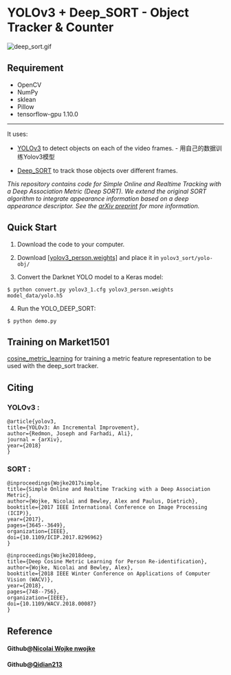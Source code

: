 # YOLOv3 + Deep_SORT - Object Tracker & Counter

![deep_sort.gif](https://github.com/yehengchen/ObjectDetection/blob/master/OneStage/yolo/yolo_img/output.gif)

## Requirement

* OpenCV
* NumPy
* sklean
* Pillow
* tensorflow-gpu 1.10.0 
***

It uses:

* [YOLOv3](https://github.com/yehengchen/ObjectDetection/tree/master/OneStage/yolo/yolov3) to detect objects on each of the video frames. - 用自己的数据训练Yolov3模型

* [Deep_SORT](https://github.com/nwojke/deep_sort) to track those objects over different frames.

*This repository contains code for Simple Online and Realtime Tracking with a Deep Association Metric (Deep SORT). We extend the original SORT algorithm to integrate appearance information based on a deep appearance descriptor. See the [arXiv preprint](https://arxiv.org/abs/1703.07402) for more information.*


## Quick Start

1. Download the code to your computer.
     
2. Download [[yolov3_person.weights]](https://yun.baidu.com/disk/home?errno=0&errmsg=Auth%20Login%20Sucess&&bduss=&ssnerror=0&traceid=#/all?vmode=list&path=%2FGithub%2Fyolov3) and place it in `yolov3_sort/yolo-obj/`

3. Convert the Darknet YOLO model to a Keras model:
```
$ python convert.py yolov3_1.cfg yolov3_person.weights model_data/yolo.h5
``` 

4. Run the YOLO_DEEP_SORT:

```
$ python demo.py
```

## Training on Market1501
[cosine_metric_learning](https://github.com/nwojke/cosine_metric_learning) for training a metric feature representation to be used with the deep_sort tracker.

## Citing

### YOLOv3 :

    @article{yolov3,
    title={YOLOv3: An Incremental Improvement},
    author={Redmon, Joseph and Farhadi, Ali},
    journal = {arXiv},
    year={2018}
    }

### SORT :

    @inproceedings{Wojke2017simple,
    title={Simple Online and Realtime Tracking with a Deep Association Metric},
    author={Wojke, Nicolai and Bewley, Alex and Paulus, Dietrich},
    booktitle={2017 IEEE International Conference on Image Processing (ICIP)},
    year={2017},
    pages={3645--3649},
    organization={IEEE},
    doi={10.1109/ICIP.2017.8296962}
    }

    @inproceedings{Wojke2018deep,
    title={Deep Cosine Metric Learning for Person Re-identification},
    author={Wojke, Nicolai and Bewley, Alex},
    booktitle={2018 IEEE Winter Conference on Applications of Computer Vision (WACV)},
    year={2018},
    pages={748--756},
    organization={IEEE},
    doi={10.1109/WACV.2018.00087}
    }
    
## Reference
#### Github@[Nicolai Wojke nwojke](https://github.com/nwojke/deep_sort)
#### Github@[Qidian213 ](https://github.com/yehengchen/ObjectDetection/tree/master/OneStage/yolo/deep_sort_yolov3)



